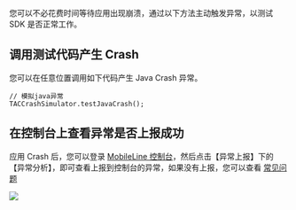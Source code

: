 您可以不必花费时间等待应用出现崩溃，通过以下方法主动触发异常，以测试 SDK 是否正常工作。

## 调用测试代码产生 Crash

您可以在任意位置调用如下代码产生 Java Crash 异常。

```
// 模拟java异常
TACCrashSimulator.testJavaCrash();
```

## 在控制台上查看异常是否上报成功

应用 Crash 后，您可以登录 [MobileLine 控制台](https://console.cloud.tencent.com/tac)，然后点击【异常上报】下的【异常分析】，即可查看上报到控制台的异常，如果没有上报，您可以查看 [常见问题](https://cloud.tencent.com/document/product/666/14825)

![](https://tacimg-1253960454.cos.ap-guangzhou.myqcloud.com/guides/crash/crash_report.png)
